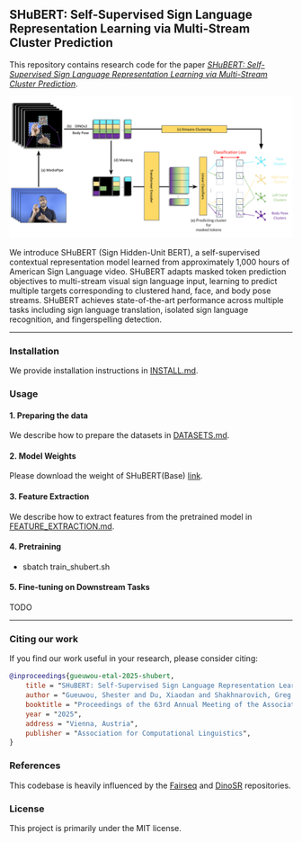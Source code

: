 
## SHuBERT: Self-Supervised Sign Language Representation Learning via Multi-Stream Cluster Prediction

This repository contains research code for the paper [*SHuBERT: Self-Supervised Sign Language Representation Learning via Multi-Stream Cluster Prediction*](https://arxiv.org/abs/2411.16765).

<p align="middle">
  <img src="imgs/shubert_pipeline.png"  alt="SHuBERT Overview">
</p>


We introduce SHuBERT (Sign Hidden-Unit BERT), a self-supervised contextual representation model learned from approximately 1,000 hours of  American Sign Language video. SHuBERT adapts masked token prediction objectives to multi-stream visual sign language input, learning to predict multiple targets corresponding to clustered hand, face, and body pose streams. SHuBERT achieves state-of-the-art performance across multiple tasks including sign language translation, isolated sign language recognition, and fingerspelling detection.  

----

### Installation

We provide installation instructions in [INSTALL.md](INSTALL.md).

### Usage
#### 1. Preparing the data

We describe how to prepare the datasets in [DATASETS.md](DATASETS.md).


#### 2. Model Weights

Please download the weight of SHuBERT(Base) [link](https://drive.google.com/drive/folders/1aOZEkENp2B-5sRq5F67dYsirnHwsFjKV?usp=sharing).

#### 3. Feature Extraction

We describe how to extract features from the pretrained model in [FEATURE_EXTRACTION.md](FEATURE_EXTRACTION.md).


#### 4. Pretraining

- sbatch train_shubert.sh


#### 5. Fine-tuning on Downstream Tasks

TODO

---- 
### Citing our work
If you find our work useful in your research, please consider citing:

```bibtex
@inproceedings{gueuwou-etal-2025-shubert,
    title = "SHuBERT: Self-Supervised Sign Language Representation Learning via Multi-Stream Cluster Prediction",
    author = "Gueuwou, Shester and Du, Xiaodan and Shakhnarovich, Greg and Livescu, Karen and Liu, Alexander H.",
    booktitle = "Proceedings of the 63rd Annual Meeting of the Association for Computational Linguistics (Volume 1: Long Papers)",
    year = "2025",
    address = "Vienna, Austria",
    publisher = "Association for Computational Linguistics",
}
```


### References
This codebase is heavily influenced by the [Fairseq](https://github.com/facebookresearch/fairseq) and [DinoSR](https://github.com/Alexander-H-Liu/dinosr) repositories.

### License
This project is primarily under the MIT license.